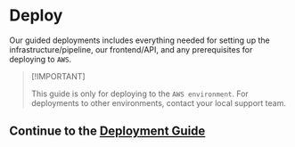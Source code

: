 # Deploy

Our guided deployments includes everything needed for setting up the infrastructure/pipeline, our frontend/API, and any prerequisites for deploying to `AWS`.

> \[!IMPORTANT]
>
> This guide is only for deploying to the `AWS environment`. For deployments to other environments, contact your local support team.

## Continue to the [Deployment Guide][up-next-link]

<!-- Link Groups -->

[up-next-link]: https://github.com/arrat-tools/deploy/blob/main/guide/00-prerequisites.md
